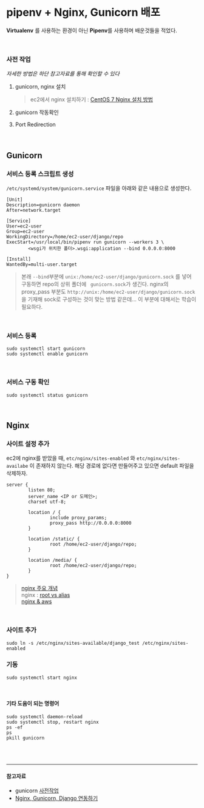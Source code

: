 # pipenv + Nginx, Gunicorn 배포

**Virtualenv** 를 사용하는 환경이 아닌 **Pipenv**를 사용하며 배운것들을 적었다.

<br>

### 사전 작업

*자세한 방법은 하단 참고자료를 통해 확인할 수 있다*

1. gunicorn, nginx 설치

   > ec2에서 nginx 설치하기 : [CentOS 7 Nginx 설치 방법](https://holjjack.tistory.com/114)

2. gunicorn 작동확인

3. Port Redirection

<br>

## Gunicorn

### 서비스 등록 스크립트 생성

`/etc/systemd/system/gunicorn.service` 파일을 아래와 같은 내용으로 생성한다.

```
[Unit]
Description=gunicorn daemon
After=network.target

[Service]
User=ec2-user
Group=ec2-user
WorkingDirectory=/home/ec2-user/django/repo
ExecStart=/usr/local/bin/pipenv run gunicorn --workers 3 \
        <wsgi가 위치한 폴더>.wsgi:application --bind 0.0.0.0:8000

[Install]
WantedBy=multi-user.target
```

> 본래 `--bind`부분에 `unix:/home/ec2-user/django/gunicorn.sock` 를 넣어 구동하면 repo의 상위 폴더에  ` gunicorn.sock`가 생긴다.
> nginx의 proxy_pass 부분도 `http://unix:/home/ec2-user/django/gunicorn.sock`을 기재해 sock로 구성하는 것이 맞는 방법 같은데... 이 부분에 대해서는 학습이 필요하다.

<br>

### 서비스 등록

```shell
sudo systemctl start gunicorn
sudo systemctl enable gunicorn
```

<br>

### 서비스 구동 확인 

```shell
sudo systemctl status gunicorn
```

<br>

## Nginx

### 사이트 설정 추가

ec2에 nginx를 받았을 때, `etc/nginx/sites-enabled` 와 `etc/nginx/sites-availabe` 이 존재하지 않는다. 해당 경로에 없다면 만들어주고 있으면 default 파일을 삭제하자. 

```
server {
        listen 80;
        server_name <IP or 도메인>;
        charset utf-8;

        location / {
                include proxy_params;
                proxy_pass http://0.0.0.0:8000
        }

        location /static/ {
                root /home/ec2-user/django/repo;
        }
        
        location /media/ {
                root /home/ec2-user/django/repo;
        }
}
```
> [nginx 주요 개념](https://velog.io/@yvvyoon/flask-nginx-gunicorn-1)
> <br>
> nginx : [root vs alias](https://ohgyun.com/556)
> <br>
> [nginx & aws](https://m.blog.naver.com/PostView.nhn?blogId=93immm&logNo=221304593384&proxyReferer=https:%2F%2Fwww.google.com%2F)

<br>

### 사이트 추가

```shell
sudo ln -s /etc/nginx/sites-available/django_test /etc/nginx/sites-enabled
```

### 기동

```shell
sudo systemctl start nginx
```

<br>

#### 기타 도움이 되는 명령어

```shell
sudo systemctl daemon-reload
sudo systemctl stop, restart nginx
ps -ef
ps
pkill gunicorn
```

<br>

<br>

---

#### 참고자료

- gunicorn [사전작업](https://wikidocs.net/6601#_7)
- [Nginx, Gunicorn, Django 연동하기](https://velog.io/@y1andyu/Nginx-gunicorn-Django-%EB%B0%B0%ED%8F%AC%ED%95%98%EA%B8%B0#3-%EC%8B%9C%EC%9E%91)
